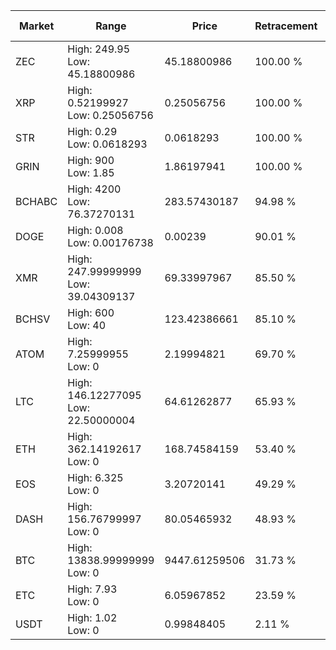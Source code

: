 | Market | Range | Price| Retracement | Doubles to 50% |
| --- | --- | --- | --- | --- |
| ZEC | High: 249.95<br />Low: 45.18800986 | 45.18800986 | 100.00 % | 3.27 |
| XRP | High: 0.52199927<br />Low: 0.25056756 | 0.25056756 | 100.00 % | 1.54 |
| STR | High: 0.29<br />Low: 0.0618293 | 0.0618293 | 100.00 % | 2.85 |
| GRIN | High: 900<br />Low: 1.85 | 1.86197941 | 100.00 % | 242.18 |
| BCHABC | High: 4200<br />Low: 76.37270131 | 283.57430187 | 94.98 % | 7.54 |
| DOGE | High: 0.008<br />Low: 0.00176738 | 0.00239 | 90.01 % | 2.04 |
| XMR | High: 247.99999999<br />Low: 39.04309137 | 69.33997967 | 85.50 % | 2.07 |
| BCHSV | High: 600<br />Low: 40 | 123.42386661 | 85.10 % | 2.59 |
| ATOM | High: 7.25999955<br />Low: 0 | 2.19994821 | 69.70 % | 1.65 |
| LTC | High: 146.12277095<br />Low: 22.50000004 | 64.61262877 | 65.93 % | 1.30 |
| ETH | High: 362.14192617<br />Low: 0 | 168.74584159 | 53.40 % | 1.07 |
| EOS | High: 6.325<br />Low: 0 | 3.20720141 | 49.29 % | 0.00 |
| DASH | High: 156.76799997<br />Low: 0 | 80.05465932 | 48.93 % | 0.00 |
| BTC | High: 13838.99999999<br />Low: 0 | 9447.61259506 | 31.73 % | 0.00 |
| ETC | High: 7.93<br />Low: 0 | 6.05967852 | 23.59 % | 0.00 |
| USDT | High: 1.02<br />Low: 0 | 0.99848405 | 2.11 % | 0.00 |

